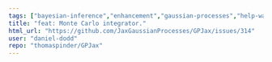 ```yaml
---
tags: ["bayesian-inference","enhancement","gaussian-processes","help-wanted","jax","machine-learning","probabilistic-programming"]
title: "feat: Monte Carlo integrator."
html_url: "https://github.com/JaxGaussianProcesses/GPJax/issues/314"
user: "daniel-dodd"
repo: "thomaspinder/GPJax"
---
```


